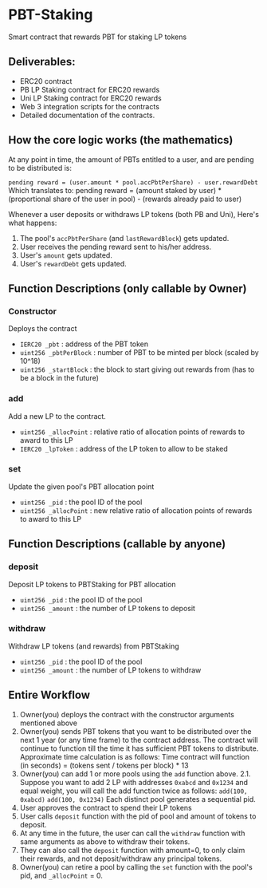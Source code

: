 # PBT-Staking
Smart contract that rewards PBT for staking LP tokens

## Deliverables:
- ERC20 contract
- PB LP Staking contract for ERC20 rewards
- Uni LP Staking contract for ERC20 rewards
- Web 3 integration scripts for the contracts
- Detailed documentation of the contracts.

## How the core logic works (the mathematics)
At any point in time, the amount of PBTs entitled to a user, and are pending to be distributed is:

  `pending reward = (user.amount * pool.accPbtPerShare) - user.rewardDebt`
  Which translates to: 
    pending reward = (amount staked by user) * (proportional share of the user in pool) - (rewards already paid to user)

Whenever a user deposits or withdraws LP tokens (both PB and Uni), Here's what happens:
  1. The pool's `accPbtPerShare` (and `lastRewardBlock`) gets updated.
  2. User receives the pending reward sent to his/her address.
  3. User's `amount` gets updated.
  4. User's `rewardDebt` gets updated.

## Function Descriptions (only callable by Owner)

### Constructor
Deploys the contract
- `IERC20 _pbt` : address of the PBT token
- `uint256 _pbtPerBlock` : number of PBT to be minted per block (scaled by 10^18)
- `uint256 _startBlock` : the block to start giving out rewards from (has to be a block in the future)

###  add
Add a new LP to the contract.
- `uint256 _allocPoint` : relative ratio of allocation points of rewards to award to this LP
- `IERC20 _lpToken` : address of the LP token to allow to be staked

### set
Update the given pool's PBT allocation point
- `uint256 _pid` : the pool ID of the pool
- `uint256 _allocPoint` : new relative ratio of allocation points of rewards to award to this LP


## Function Descriptions (callable by anyone)

### deposit
Deposit LP tokens to PBTStaking for PBT allocation
- `uint256 _pid` : the pool ID of the pool
- `uint256 _amount` : the number of LP tokens to deposit

### withdraw
Withdraw LP tokens (and rewards) from PBTStaking
- `uint256 _pid` : the pool ID of the pool
- `uint256 _amount` : the number of LP tokens to withdraw


## Entire Workflow

1. Owner(you) deploys the contract with the constructor arguments mentioned above
2. Owner(you) sends PBT tokens that you want to be distributed over the next 1 year (or any time frame) to the contract address. The contract will continue to function till the time it has sufficient PBT tokens to distribute.
Approximate time calculation is as follows:
  Time contract will function (in seconds) = (tokens sent / tokens per block) * 13
3. Owner(you) can add 1 or more pools using the `add` function above.
  2.1. Suppose you want to add 2 LP with addresses `0xabcd` and `0x1234` and equal weight, you will call the add function twice as follows:
    `add(100, 0xabcd)`
    `add(100, 0x1234)`
  Each distinct pool generates a sequential pid.
3. User approves the contract to spend their LP tokens
4. User calls `deposit` function with the pid of pool and amount of tokens to deposit.
5. At any time in the future, the user can call the `withdraw` function with same arguments as above to withdraw their tokens.
6. They can also call the `deposit` function with amount=0, to only claim their rewards, and not deposit/withdraw any principal tokens.
3. Owner(you) can retire a pool by calling the `set` function with the pool's pid, and `_allocPoint` = 0.